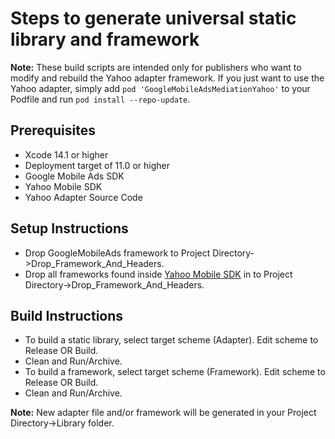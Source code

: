 # Steps to generate universal static library and framework

**Note:** These build scripts are intended only for publishers who want to
modify and rebuild the Yahoo adapter framework. If you just want to use the
Yahoo adapter, simply add `pod 'GoogleMobileAdsMediationYahoo'` to
your Podfile and run `pod install --repo-update`.

## Prerequisites
- Xcode 14.1 or higher
- Deployment target of 11.0 or higher
- Google Mobile Ads SDK
- Yahoo Mobile SDK
- Yahoo Adapter Source Code

## Setup Instructions
- Drop GoogleMobileAds framework to
  Project Directory->Drop_Framework_And_Headers.
- Drop all frameworks found inside [Yahoo Mobile SDK](https://sdk.yahooinc.com/yahoo-ads/integration.html) in to
  Project Directory->Drop_Framework_And_Headers.

## Build Instructions
- To build a static library, select target scheme (Adapter). Edit scheme to
  Release OR Build.
- Clean and Run/Archive.
- To build a framework, select target scheme (Framework). Edit scheme to
  Release OR Build.
- Clean and Run/Archive.

**Note:** New adapter file and/or framework will be generated in your
Project Directory->Library folder.
